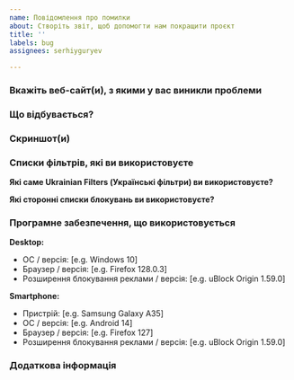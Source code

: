 ```yaml
---
name: Повідомлення про помилки
about: Створіть звіт, щоб допомогти нам покращити проєкт
title: ''
labels: bug
assignees: serhiyguryev

---
```


<!--

Перш, ніж створювати звіт:

1) Переконайтеся у відсутності проблем або конфліктів з іншими розширеннями веб-браузера.
2) Переконайтеся, що ви використовуєте лише одне розширення для блокування реклами (фільтрації контенту).
3) Вимкніть NoScript, Ghostery, Disconnect, HTTPS Everywhere, Privacy Badger, AntiBanner, VPN розширення і повторно протестуйте (перевірте) роботу веб-сайту, з яким виникли проблеми.
-->

### Вкажіть веб-сайт(и), з якими у вас виникли проблеми

<!-- Вкажіть URL-адресу веб-сайту (ОБОВ'ЯЗКОВО) -->
<!-- Будь ласка, вставляйте URL-адресу сайту в кодовий тег (ОБОВ'ЯЗКОВО) -->
<!-- Попередьте, якщо мова йде про сайт з NSFW контентом -->

### Що відбувається?

<!-- Опишіть проблеми, які виникають при відвідуванні сайту та вкажіть кроки відтворення цих проблем -->

### Скриншот(и)

<!-- Скриншот(и) для візуального опису проблем -->
<!-- Розміщуйте посилання замість вбудованих зображень для скриншотів, що містять матеріали для дорослих -->

### Списки фільтрів, які ви використовуєте

**Які саме Ukrainian Filters (Українські фільтри) ви використовуєте?**

<!-- наприклад, Ukrainian Ad Filter, Ukrainian Annoyance Filter, Ukrainian Privacy Filter, Ukrainian Security Filter
     вкажіть версію та дату створення для цих списків (ОБОВ'ЯЗКОВО) -->

**Які сторонні списки блокувань ви використовуєте?**

<!-- наприклад, ABP filters, EasyList, EasyPrivacy, Fanboy's Annoyance List тощо
     вкажіть версію (за наявності) та (або) дату створення для цих списків блокувань -->

### Програмне забезпечення, що використовується

**Desktop:**

- ОС / версія: [e.g. Windows 10]
- Браузер / версія: [e.g. Firefox 128.0.3]
- Розширення блокування реклами / версія: [e.g. uBlock Origin 1.59.0]

**Smartphone:**

- Пристрій: [e.g. Samsung Galaxy A35]
- ОС / версія: [e.g. Android 14]
- Браузер / версія: [e.g. Firefox 127]
- Розширення блокування реклами / версія: [e.g. uBlock Origin 1.59.0]

### Додаткова інформація

<!-- Додайте тут будь-що інше, що може бути корисним для оперативного усунення проблеми -->
